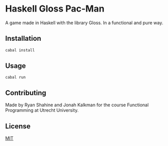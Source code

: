 # Haskell Gloss Pac-Man

A game made in Haskell with the library Gloss. In a functional and pure way.

## Installation

```bash
cabal install
```

## Usage

```
cabal run
```

## Contributing
Made by Ryan Shahine and Jonah Kalkman for the course Functional Programming at Utrecht University. 

## License
[MIT](https://choosealicense.com/licenses/mit/)

